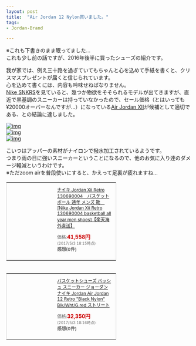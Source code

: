 ```yaml
---
layout: post
title:  "Air Jordan 12 Nylon買いました。"
tags:
- Jordan-Brand

---
```

※これも下書きのまま眠ってました...  
これも少し前の話ですが、2016年後半に買ったシューズの紹介です。

我が家では、例え三十路を過ぎていてもちゃんと心を込めて手紙を書くと、クリスマスプレゼントが届くと信じられています。  
心を込めて書くには、内容も吟味せねばなりません。  
[Nike SNKRS][SNKRS]を見ていると、幾つか物欲をそそられるモデルが出てきますが、直近で黒基調のスニーカーは持っていなかったので、セール価格（とはいっても¥20000オーバーなんですが...）になっている[Air Jordan XII][Nylon]が候補として適切である、との結論に達しました。

[![img](https://watarusuzuki.github.io/images/myshoes/IMG_0394.JPG)][Nylon]  
[![img](https://watarusuzuki.github.io/images/myshoes/IMG_0395.JPG)][Nylon]  
[![img](https://watarusuzuki.github.io/images/myshoes/IMG_0396.JPG)][Nylon]  

こいつはアッパーの素材がナイロンで撥水加工されているようです。  
つまり雨の日に強いスニーカーということになるので、他のお気に入り達のダメージ軽減というわけです。  
※ただzoom airを普段使いにすると、かえって足裏が疲れますね...

<table cellpadding="0" cellspacing="0" border="0" style=" border:1px solid #ccc; width:300px;"><tr style="border-style:none;"><td style="vertical-align:top; border-style:none; padding:10px; width:108px;"><a href="https://rpx.a8.net/svt/ejp?a8mat=2HSPW2+9XTJCI+2HOM+BWGDT&rakuten=y&a8ejpredirect=http%3A%2F%2Fhb.afl.rakuten.co.jp%2Fhgc%2Fg00slv44.2bo11801.g00slv44.2bo12399%2Fa15082587770_2HSPW2_9XTJCI_2HOM_BWGDT%3Fpc%3Dhttp%253A%252F%252Fitem.rakuten.co.jp%252Ftakemore%252F237835%252F%26m%3Dhttp%253A%252F%252Fm.rakuten.co.jp%252Ftakemore%252Fi%252F10016568%252F" target="_blank" rel="nofollow"><img border="0" alt="" src="http://thumbnail.image.rakuten.co.jp/@0_mall/takemore/cabinet/img35/237835_1.jpg?_ex=128x128" /></a></td><td style="font-size:12px; vertical-align:middle; border-style:none; padding:10px;"><p style="padding:0; margin:0;"><a href="https://rpx.a8.net/svt/ejp?a8mat=2HSPW2+9XTJCI+2HOM+BWGDT&rakuten=y&a8ejpredirect=http%3A%2F%2Fhb.afl.rakuten.co.jp%2Fhgc%2Fg00slv44.2bo11801.g00slv44.2bo12399%2Fa15082587770_2HSPW2_9XTJCI_2HOM_BWGDT%3Fpc%3Dhttp%253A%252F%252Fitem.rakuten.co.jp%252Ftakemore%252F237835%252F%26m%3Dhttp%253A%252F%252Fm.rakuten.co.jp%252Ftakemore%252Fi%252F10016568%252F" target="_blank" rel="nofollow">ナイキ Jordan Xii Retro 130690004　バスケットボール 通年 メンズ 靴　[Nike Jordan Xii Retro 130690004 basketball all year men shoes]【楽天海外直送】</a></p><p style="color:#666; margin-top:5px line-height:1.5;">価格:<span style="font-size:14px; color:#C00; font-weight:bold;">41,558円</span><br/><span style="font-size:10px; font-weight:normal;">(2017/5/3 18:15時点)</span><br/><span style="font-weight:bold;">感想(0件)</span></p></td></tr></table>
<img border="0" width="1" height="1" src="https://www11.a8.net/0.gif?a8mat=2HSPW2+9XTJCI+2HOM+BWGDT" alt="">

<table cellpadding="0" cellspacing="0" border="0" style=" border:1px solid #ccc; width:300px;"><tr style="border-style:none;"><td style="vertical-align:top; border-style:none; padding:10px; width:108px;"><a href="https://rpx.a8.net/svt/ejp?a8mat=2HSPW2+9XTJCI+2HOM+BWGDT&rakuten=y&a8ejpredirect=http%3A%2F%2Fhb.afl.rakuten.co.jp%2Fhgc%2Fg00qux44.2bo1137d.g00qux44.2bo12635%2Fa15082587770_2HSPW2_9XTJCI_2HOM_BWGDT%3Fpc%3Dhttp%253A%252F%252Fitem.rakuten.co.jp%252Fult-collection%252Fsh16180%252F%26m%3Dhttp%253A%252F%252Fm.rakuten.co.jp%252Fult-collection%252Fi%252F10025980%252F" target="_blank" rel="nofollow"><img border="0" alt="" src="http://thumbnail.image.rakuten.co.jp/@0_mall/ult-collection/cabinet/11/image/1sh16180.jpg?_ex=128x128" /></a></td><td style="font-size:12px; vertical-align:middle; border-style:none; padding:10px;"><p style="padding:0; margin:0;"><a href="https://rpx.a8.net/svt/ejp?a8mat=2HSPW2+9XTJCI+2HOM+BWGDT&rakuten=y&a8ejpredirect=http%3A%2F%2Fhb.afl.rakuten.co.jp%2Fhgc%2Fg00qux44.2bo1137d.g00qux44.2bo12635%2Fa15082587770_2HSPW2_9XTJCI_2HOM_BWGDT%3Fpc%3Dhttp%253A%252F%252Fitem.rakuten.co.jp%252Fult-collection%252Fsh16180%252F%26m%3Dhttp%253A%252F%252Fm.rakuten.co.jp%252Fult-collection%252Fi%252F10025980%252F" target="_blank" rel="nofollow">バスケットシューズ バッシュ スニーカー ジョーダン ナイキ Jordan Air Jordan 12 Retro "Black Nylon" Blk/Wht/G.red ストリート</a></p><p style="color:#666; margin-top:5px line-height:1.5;">価格:<span style="font-size:14px; color:#C00; font-weight:bold;">32,350円</span><br/><span style="font-size:10px; font-weight:normal;">(2017/5/3 18:16時点)</span><br/><span style="font-weight:bold;">感想(0件)</span></p></td></tr></table>
<img border="0" width="1" height="1" src="https://www17.a8.net/0.gif?a8mat=2HSPW2+9XTJCI+2HOM+BWGDT" alt="">

[Nylon]: https://www.nike.com/jp/launch/t/air-jordan-12-retro-black-nylon
[SNKRS]: https://www.nike.com/jp/launch/
